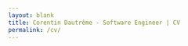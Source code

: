```yaml
---
layout: blank
title: Corentin Dautrême - Software Engineer | CV
permalink: /cv/
---
```


<html>
    <head>
        <style type="text/css">
            html {
                width: 100%;
                height: 100%;
                padding: 0;
                font-family: 'Inter Tight';
            }

            #container {
                position: absolute;
                width: 100%;
                height: 100%;
                left: 0;
                top: 0;
                display: grid;
                grid-template-columns: auto 300px 750px auto;
                grid-template-rows: 50px 150px 150px auto 25px;
            }

            #header-top {
                grid-column-start: 1;
                grid-column-end: 5;
                grid-row-start: 1;
            }

            #header-photo {
                grid-column-start: 1;
                grid-column-end: 3;
                grid-row-start: 2;
                grid-row-end: 4;
            }

            #header-text {
                grid-column-start: 3;
                grid-column-end: 5;
                grid-row-start: 2;
                padding: 20px;
            }

            #header-summary {
                grid-column-start: 3;
                grid-column-end: 4;
                grid-row-start: 3;
                padding: 20px;
                font-size: 18px;
            }

            #details {
                grid-column-start: 2;
                grid-column-end: 3;
                grid-row-start: 4;
                border-right: 1px solid #c0c0c0;
            }

            #footer {
                grid-column-start: 1;
                grid-column-end: 5;
                grid-row-start: 5;
            }

            #contact-details {
                overflow-wrap: anywhere;
            }

            #tech-skills {
                min-width: 150px;
            }

            .details-title {
                font-size: 18px;
                padding: 1em 0 0.5em 0;
                font-weight: 800;
            }

            #content {
                grid-column-start: 3;
                grid-column-end: 4;
                grid-row-start: 4;
                padding: 0 1em;
            }

            .preferred, .bolder {
                font-weight: 600;
            }

            .highlighted {
                font-weight: 600;
                background: yellow;
            }

            #header-top, #header-text {
                background: #e0e0e0;
                min-height: 20px;
            }

            #header-photo {
                background: linear-gradient(to bottom, #e0e0e0 50%, transparent 0%); 
            }

            #photo {
                background: #fff;
                border-radius: 50%;
                border: 1px solid #a0a0a0;
                width: 300px;
                height: 300px;
                margin-left: auto;
                margin-right: 0;
            }

            #header-text {
                display: flex;
                align-items: flex-end;
            }

            #header-name {
                font-size: 36px;
                font-weight: 600;
                display: inline-block;
            }

            #header-pronouns {
                font-size: 16px;
                display: inline-block;
                margin-left: 0.5em;
            }

            #header-subtitle {
                font-size: 20px;
                margin-top: 0.25em;
            }

            #download-cv {
                display: none !important;
                display: flex !important;
                align-items: center;
                width: fit-content;
                margin-top: 0.5em !important;
                padding: 0 0.5em;
                border-radius: 0.25em;
                background: #000;
                color: #fff;
                font-size: 14px;
                text-decoration: none;
                font-weight: 600;
            }

            #download-cv span {
                margin-left: 0.25em;
            }

            .details-item {
                display: flex;
                align-items: center;
                padding: 0.25em 0;
            }

            .details-item i {
                width: 24px;
            }

            .details-item .details-item-text {
                margin-left: 5px;
            }

            .section-title {
                font-size: 22px;
                display: flex;
                align-items: center;
                margin-bottom: 1em;
            }

            .section-title:not(:first-of-type) {
                margin-top: 1em;
            }

            .section-title span {
                margin-left: 0.5em;
                font-weight: 600;
            }

            .work-experience {
                padding: 0 1em;
                text-align: justify;
            }

            .work-experience:not(:first-of-type) {
                margin-top: 1em;
            }

            .work-experience .company {
                font-size: 20px;
                font-weight: 800;
            }

            .work-experience .position {
                font-size: 17px;
                padding-top: 0.5em;
            }

            .work-experience-light {
                padding: 0 1em;
                margin-top: 0.5em;
            }

            .work-experience-light .company {
                display: inline-block;
                font-size: 17px;
                font-weight: 800;
            }

            .techs {
                text-align: left;
                padding-top: 0.5em;
            }

            .techs .tech {
                padding: 0.25em 0.5em;
                margin: 0.25em 0;
                border-radius: 0.25em;
                background: #e0e0e0;
                display: inline-block;
            }

            .work-experience-light .techs {
                display: inline-block;
                font-size: 15px;
                padding: 0;
            }

            .work-experience-light .techs .tech {
                display: inline-block;
                margin: 0;
                font-size: 15px;
            }

            .side-project {
                display: flex;
                flex-wrap: wrap;
                gap: 0.5em;
                justify-content: center;
                padding: 0 1em;
            }

            .side-project:not(:first-of-type) {
                margin-top: 1em;
            }

            .side-project .photo {
                width: 100px;
                height: 100px;
                border-radius: 50%;
                border: 1px solid #a0a0a0;
                background-size: 100%;
            }

            .side-project .description {
                flex: 1;
                text-align: justify;
                word-break: break-word;
                min-width: 200px;
            }

            .education {
                padding: 0 1em;
                text-align: justify;
            }

            .education .entry {
                margin: 0.25em 0;
            }

            #interests {
                text-align: justify;
                padding: 0 1em;
            }

            @media (max-width:1079px)  {
                #container {
                    grid-template-columns: auto 200px auto;
                    grid-template-rows: unset;
                    grid-auto-rows: minmax(min-content, max-content);
                }

                #header-top {
                    grid-column-start: 1;
                    grid-column-end: 4;
                    grid-row-start: 1;
                }

                #header-photo {
                    grid-column-start: 1;
                    grid-column-end: 4;
                    grid-row-start: 2;
                    grid-row-end: 3;
                }

                #header-text {
                    grid-column-start: 1;
                    grid-column-end: 4;
                    grid-row-start: 3;
                    background: none;
                    padding: 1em 0;
                }

                #header-pronouns {
                    margin: 0;
                }

                #header-summary {
                    grid-column-start: 1;
                    grid-column-end: 4;
                    grid-row-start: 4;
                    text-align: center;
                }

                #details {
                    grid-column-start: 1;
                    grid-column-end: 4;
                    grid-row-start: 5;
                    padding: 1em 0;
                    display: flex;
                    gap: 0.5em;
                    border: 1px solid #c0c0c0;
                    border-width: 1px 0;
                    margin: 0 1em;
                }

                #details .details-title {
                    padding: 0;
                    padding-bottom: 1em;
                    text-align: center;
                }

                #content {
                    grid-column-start: 1;
                    grid-column-end: 4;
                    grid-row-start: 6;
                    padding: 1em;
                }

                #photo {
                    margin: 0 auto;
                    width: 200px;
                    height: 200px;
                }

                #header-text {
                    align-items: center;
                }

                #header-text-content {
                    margin: 0 auto;
                    text-align: center;
                }

                #header-text-content div, #header-text-content a {
                    display: block;
                    margin: 0 auto;
                }

                .details-item {
                    display: inline-flex;
                }

                #footer {
                    grid-column-start: 1;
                    grid-column-end: 4;
                    grid-row-start: 7;
                    height: 20px;
                }
            }
        </style>
        <link rel="stylesheet" href="https://fonts.googleapis.com/css2?family=Material+Symbols+Outlined:opsz,wght,FILL,GRAD@48,400,0,0" />
        <link rel="stylesheet" href="https://fonts.googleapis.com/css2?family=Inter+Tight:wght@200..800">
        <meta name="viewport" content="width=device-width, user-scalable=no">
        <title>{% if page.title %}{{ page.title }}{% endif %}</title>
    </head>
    <body>
        <div id="container">
            <div id="header-top"></div>
            <div id="header-photo">
                <div id="photo"></div>
            </div>
            <div id="header-text">
                <div id="header-text-content">
                    <div id="header-name">Corentin Dautrême</div><div id="header-pronouns">he/him</div>
                    <div id="header-subtitle">26 - Software Engineer</div>
                    <a id="download-cv" href="https://corentindautreme.github.io/files/cv_corentin_dautreme_software_engineer.pdf" download="cv_corentin_dautreme_software_engineer.pdf">
                        <i class="material-symbols-outlined">download</i>
                        <span>Download this CV as PDF</span>
                    </a>
                </div>
           </div>
           <div id="header-summary">
               Hi! I'm Corentin, a software engineer with over 4 years of work experience in backend <span class="highlighted">Java/Spring Boot</span> development, <span class="highlighted">Kubernetes</span>, <span class="highlighted">Jenkins CI/CD pipelines</span>, <span class="highlighted">Python</span>, and an interest in frontend development, UX, and more generally making my users' life easier.
           </div>
            <div id="details">
                <div id="contact-details">
                    <div class="details-title">Get in touch</div>
                    <div class="details-item">
                        <i class="material-symbols-outlined">mail</i>
                        <span class="details-item-text preferred">dautreme.corentin@gmail.com</span>
                    </div>
                    <div class="details-item">
                        <i class="material-symbols-outlined">call</i>
                        <span class="details-item-text">00336XXXXXX57</span>
                    </div>
                    <div class="details-item">
                        <i class="material-symbols-outlined">language</i>
                        <span class="details-item-text"><span class="preferred">English</span>, <span class="preferred">French</span>, Swedish, Spanish</span>
                    </div>
                </div>
                <div id="tech-skills">
                    <div class="details-title">Tech skills</div>
                    <div class="details-item">
                        <i class="material-symbols-outlined">code</i>
                        <span class="details-item-text">Java 8/11, Js, Python</span>
                    </div>
                    <div class="details-item">
                        <i class="material-symbols-outlined">monitoring</i>
                        <span class="details-item-text">Elastic stack</span>
                    </div>
                    <div class="details-item">
                        <i class="material-symbols-outlined">dns</i>
                        <span class="details-item-text">Kubernetes</span>
                    </div>
                    <div class="details-item">
                        <i class="material-symbols-outlined">database</i>
                        <span class="details-item-text">Oracle, Postgres</span>
                    </div>
                </div>
            </div>
            <div id="content">
                <div class="section-title">
                    <i class="material-symbols-outlined">work</i>
                    <span>Work experience</span>
                </div>
                <div class="work-experience">
                    <div class="company">Société Générale CIB (Corporate and Investment Banking)</div>
                    <div class="position">
                        Software Engineer // Sep 2018 - today (4+ years)
                    </div>
                    <div class="techs">
                        <div class="tech">Java 8/11</div>
                        <div class="tech">Spring Boot</div>
                        <div class="tech">Microservices</div>
                        <div class="tech">Kubernetes</div>
                        <div class="tech">Elastic</div>
                        <div class="tech">Jenkins</div>
                    </div>
                    <div class="summary">
                        Design, development and maintenance of the back office client portfolio management system for the bank's synthetic prime brokerage business (<span class="bolder">Java 8/11</span>, <span class="bolder">Spring Boot</span> & <span class="bolder">Kubernetes</span>), enhancement of the CI/CD pipelines (<span class="bolder">Jenkins</span>, <span class="bolder">Helm</span> & <span class="bolder">Kubernetes</span>), improvement of the monitoring and alerting using the <span class="bolder">Elastic stack</span>, and lead of the <span class="bolder">Agile activities</span> of the team (daily meetings, weekly backlog reviews, retrospectives and prioritization sessions with the product owners).
                    </div>
                </div>
                <div class="work-experience">
                    <div class="company">Société Générale CIB (Corporate and Investment Banking)</div>
                    <div class="position">
                        Software Development Intern // Feb - Aug 2018 (6 months)
                    </div>
                    <div class="techs">
                        <div class="tech">Python</div>
                        <div class="tech">Jenkins</div>
                        <div class="tech">Javascript</div>
                    </div>
                    <div class="summary">
                        Design and implementation of a code-learning framework for the sales staff of the bank's front office. A dozen interactive sessions were organized where participants with no coding experience were paired with developers to implement an API that was automatically redeployed via a Jenkins pipeline. Successful calls to this API granted the participant points.
                    </div>
                </div>
                <div class="work-experience-light">
                    <span class="company">Sopra Steria</span> Web development (Internship) // Jun - Aug 2016 (3 months)
                    <span class="techs">
                        <span class="tech">Javascript</span>
                    </span>
                </div>
                <div class="work-experience-light">
                    <span class="company">B.F.S Feeli</span> Mobile app development (Internship) // Apr - Jun 2015 (3 months)
                    <span class="techs">
                        <span class="tech">AngularJS</span>
                        <span class="tech">Ionic</span>
                    </span>
                </div>
                <div class="work-experience-light">
                    <span class="company">Allianz France</span> Direction of Operations (Summer job) // Jul - Aug 2015 (2 months)
                    <span class="techs">
                        <span class="tech">Non-IT</span>
                    </span>
                </div>

                <div class="section-title">
                    <i class="material-symbols-outlined">temp_preferences_custom</i>
                    <span>Side projects</span>
                </div>
                <div id="side-projects">
                    <div class="side-project">
                        <div class="photo" style="background-image: url('https://corentindautreme.github.io/images/cv/lys.png');"></div>
                        <div class="description">
                            Lys, an <span class="bolder">AWS/Python</span>-powered bot that tweets date reminders via scheduled <span class="bolder">Lambdas</span> based on a calendar stored in a <span class="bolder">DynamoDB</span> table. It's accompanied by a public website displaying the full calendar, a daily scraping script tasked with making smart suggestions of additions to the calendar and a custom-made <span class="bolder">Android app</span> to manage the data. This project runs on a zero-cost target which has required coming up with workarounds and various technical solutions.
                            <div class="techs">
                                <div class="tech">Python 3</div>
                                <div class="tech">AWS Lambda</div>
                                <div class="tech">AWS DynamoDB</div>
                                <div class="tech">Kotlin/Android SDK</div>
                                <div class="tech">Github Actions</div>
                            </div>
                        </div>
                    </div>
                    <div class="side-project">
                        <div class="photo" style="background-image: url('https://corentindautreme.github.io/images/cv/logo_generator.png');"></div>
                        <div class="description">
                            A live Javascript/CSS generator inspired by the programmatically-generated logo of the 2021 Eurovision Song Contest that was conceived using the geographical data of all 39 participating countries. Can be accessed at <a href="https://corentindautreme.github.io/esc-2021-generator/">https://corentindautreme.github.io/esc-2021-generator/</a>.
                            <div class="techs">
                                <div class="tech">HTML5</div>
                                <div class="tech">CSS3</div>
                                <div class="tech">Javascript</div>
                            </div>
                        </div>
                    </div>
                </div>

                <div class="section-title">
                    <i class="material-symbols-outlined">school</i>
                    <span>Education</span>
                </div>
                <div class="education">
                    <div class="entry"><span class="highlighted">Engineer's degree, Computer Science</span> at <span class="bolder">INSA Lyon, France</span> (2015-2018)</div>
                </div>
                <div class="education">
                    <div class="entry">Erasmus+ exchange at <span class="bolder">Lund University, Sweden</span> (2016-2017)</div>
                </div>
                <div class="education">
                    <div class="entry"><span class="highlighted">DUT (University Diploma of Technology), Computer Science</span> at <span class="bolder">IUT de Paris, France</span> (2013-2015)</div>
                </div>

                <div class="section-title">
                    <i class="material-symbols-outlined">celebration</i>
                    <span>Interests</span>
                </div>

                <div id="interests">I like playing video games, traveling & taking pretty photos on the way, and fiddling with web development in my free time.</div>
            </div>
            <div id="footer"></div>
        </div>
    </body>
</html>
